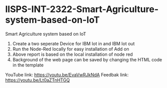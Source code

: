 # llSPS-INT-2322-Smart-Agriculture-system-based-on-IoT
Smart Agriculture system based on IoT
1) Create a two seperate Device for IBM Iot in and IBM Iot out
2) Run the Node-Red locally for easy installation of Add on
3) Above report is based on the local installation of node red
4) Background of the web page can be saved by changing the HTML code in the template

YouTube link: https://youtu.be/EvaVwRJkNdA
Feedbak link: https://youtu.be/Lt0aZTnHTGQ
